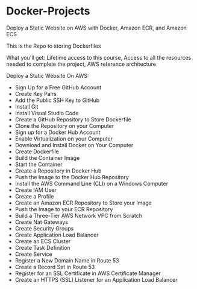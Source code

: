 # Docker-Projects
Deploy a Static Website on AWS with Docker, Amazon ECR, and Amazon ECS

This is the Repo to storing Dockerfiles

What you'll get:
  Lifetime access to this course, 
  Access to all the resources needed to complete the project, 
  AWS reference architecture
  
  Deploy a Static Website On AWS:
- Sign Up for a Free GitHub Account
- Create Key Pairs
- Add the Public SSH Key to GitHub
- Install Git
- Install Visual Studio Code
- Create a GitHub Repository to Store Dockerfile
- Clone the Repository on your Computer
- Sign up for a Docker Hub Account
- Enable Virtualization on your Computer
- Download and Install Docker on Your Computer
- Create Dockerfile
- Build the Container Image
- Start the Container
- Create a Repository in Docker Hub
- Push the Image to the Docker Hub Repository
- Install the AWS Command Line (CLI) on a Windows Computer
- Create IAM User
- Create a Profile
- Create an Amazon ECR Repository to Store your Image
- Push the Image to your ECR Repository
- Build a Three-Tier AWS Network VPC from Scratch
- Create Nat Gateways
- Create Security Groups
- Create Application Load Balancer
- Create an ECS Cluster
- Create Task Definition
- Create Service
- Register a New Domain Name in Route 53
- Create a Record Set in Route 53
- Register for an SSL Certificate in AWS Certificate Manager
- Create an HTTPS (SSL) Listener for an Application Load Balancer
